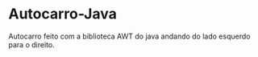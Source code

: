 # Autocarro-Java
Autocarro feito com a biblioteca AWT do java andando do lado esquerdo para o direito.
